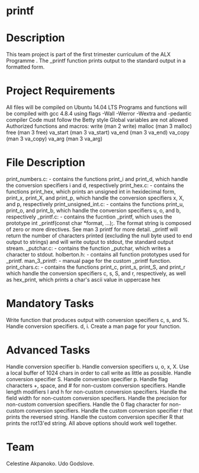 # printf

# Description
This team project is part of the first trimester curriculum of the ALX Programme . The _printf function prints output to the standard output in a formatted form.

# Project Requirements
All files will be compiled on Ubuntu 14.04 LTS
Programs and functions will be compiled with gcc 4.8.4 using flags -Wall -Werror -Wextra and -pedantic compiler
Code must follow the Betty style
Global variables are not allowed
Authorized functions and macros:
write (man 2 write)
malloc (man 3 malloc)
free (man 3 free)
va_start (man 3 va_start)
va_end (man 3 va_end)
va_copy (man 3 va_copy)
va_arg (man 3 va_arg)

# File Description
print_numbers.c: - contains the functions print_i and print_d, which handle the conversion specifiers i and d, respectively
print_hex.c: - contains the functions print_hex, which prints an unsigned int in hexidecimal form, print_x, print_X, and print_p, which handle the conversion specifiers x, X, and p, respectively
print_unsigned_int.c: - contains the functions print_u, print_o, and print_b, which handle the conversion specifiers u, o, and b, respectively
_printf.c: - contains the fucntion _printf, which uses the prototype int _printf(const char *format, ...);. The format string is composed of zero or more directives. See man 3 printf for more detail. _printf will return the number of characters printed (excluding the null byte used to end output to strings) and will write output to stdout, the standard output stream.
_putchar.c: - contains the function _putchar, which writes a character to stdout.
holberton.h: - contains all function prototypes used for _printf.
man_3_printf: - manual page for the custom _printf function.
print_chars.c: - contains the functions print_c, print_s, print_S, and print_r which handle the conversion specifiers c, s, S, and r, respectively, as well as hex_print, which prints a char's ascii value in uppercase hex

# Mandatory Tasks
Write function that produces output with conversion specifiers c, s, and %.
Handle conversion specifiers. d, i.
Create a man page for your function.

# Advanced Tasks
Handle conversion specifier b.
Handle conversion specifiers u, o, x, X.
Use a local buffer of 1024 chars in order to call write as little as possible.
Handle conversion specifier S.
Handle conversion specifier p.
Handle flag characters +, space, and # for non-custom conversion specifiers.
Handle length modifiers l and h for non-custom conversion specifiers.
Handle the field width for non-custom conversion specifiers.
Handle the precision for non-custom conversion specifiers.
Handle the 0 flag character for non-custom conversion specifiers.
Handle the custom conversion specifier r that prints the reversed string.
Handle the custom conversion specifier R that prints the rot13'ed string.
All above options should work well together.

# Team

Celestine Akpanoko.
Udo Godslove.
